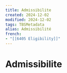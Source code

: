 ```yaml
---
title: Admissibilite
created: 2024-12-02
modified: 2024-12-02
tags: TBSMetadata
alias: Admissibilité
french:
- "[[6405 Eligibility]]"
---
```

# Admissibilite
